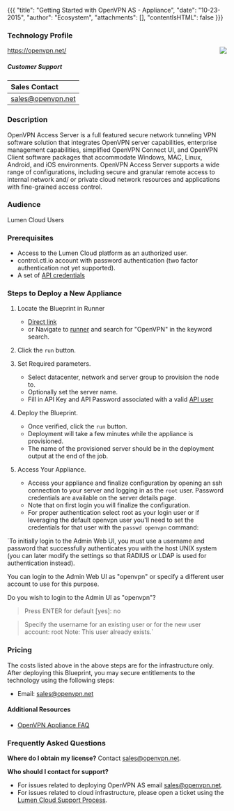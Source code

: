 {{{
  "title": "Getting Started with OpenVPN AS - Appliance",
  "date": "10-23-2015",
  "author": "Ecosystem",
  "attachments": [],
  "contentIsHTML": false
}}}

### Technology Profile
<img src="../../images/openvpnas/openvpnas_logo.png" style="border:0;float:right;max-width: 150px;">

https://openvpn.net/

##### Customer Support
| Sales Contact |
|:- |
| sales@openvpn.net |

### Description
OpenVPN Access Server is a full featured secure network tunneling VPN software solution that integrates OpenVPN server capabilities, enterprise management capabilities, simplified OpenVPN Connect UI, and OpenVPN Client software packages that accommodate Windows, MAC, Linux, Android, and iOS environments. OpenVPN Access Server supports a wide range of configurations, including secure and granular remote access to internal network and/ or private cloud network resources and applications with fine-grained access control.

### Audience
Lumen Cloud Users

### Prerequisites
* Access to the Lumen Cloud platform as an authorized user.
* control.ctl.io account with password authentication (two factor authentication not yet supported).
* A set of [API credentials](https://control.ctl.io/Organization/api/users)

### Steps to Deploy a New Appliance
1. Locate the Blueprint in Runner
   * [Direct link](https://runner.ctl.io/product/bd967fd2-1fb5-4d8c-8dca-43a753624bcd-openvpn)
   * or Navigate to [runner](https://runner.ctl.io) and search for "OpenVPN" in the keyword search.

2. Click the `run` button.

3. Set Required parameters.
   * Select datacenter, network and server group to provision the node to.
   * Optionally set the server name.
   * Fill in API Key and API Password associated with a valid [API user](https://control.ctl.io/Organization/api/users)

4. Deploy the Blueprint.
   * Once verified, click the `run` button.
   * Deployment will take a few minutes while the appliance is provisioned.
   * The name of the provisioned server should be in the deployment output at
     the end of the job.

5. Access Your Appliance.
   * Access your appliance and finalize configuration by opening an ssh
     connection to your server and logging in as the `root` user.
     Password credentials are available on the server details page.
   * Note that on first login you will finalize the configuration.
   * For proper authentication select root as your login user or if leveraging
     the default openvpn user you'll need to set the credentials for that user
     with the `passwd openvpn` command:

  `To initially login to the Admin Web UI, you must use a
  username and password that successfully authenticates you
  with the host UNIX system (you can later modify the settings
  so that RADIUS or LDAP is used for authentication instead).

  You can login to the Admin Web UI as "openvpn" or specify
  a different user account to use for this purpose.

  Do you wish to login to the Admin UI as "openvpn"?
  > Press ENTER for default [yes]: no

  > Specify the username for an existing user or for the new user account: root
  Note: This user already exists.`

### Pricing
The costs listed above in the above steps are for the infrastructure only. After
deploying this Blueprint, you may secure entitlements to the technology using
the following steps:
* Email: sales@openvpn.net

#### Additional Resources
* [OpenVPN Appliance FAQ](https://openvpn.net/index.php/access-server/section-faq-openvpn-as/virtual-appliance.html)

### Frequently Asked Questions
**Where do I obtain my license?**
Contact sales@openvpn.net.

**Who should I contact for support?**
* For issues related to deploying OpenVPN AS email sales@openvpn.net.
* For issues related to cloud infrastructure, please open a ticket using
  the [Lumen Cloud Support Process](../../Support/how-do-i-report-a-support-issue.md).
